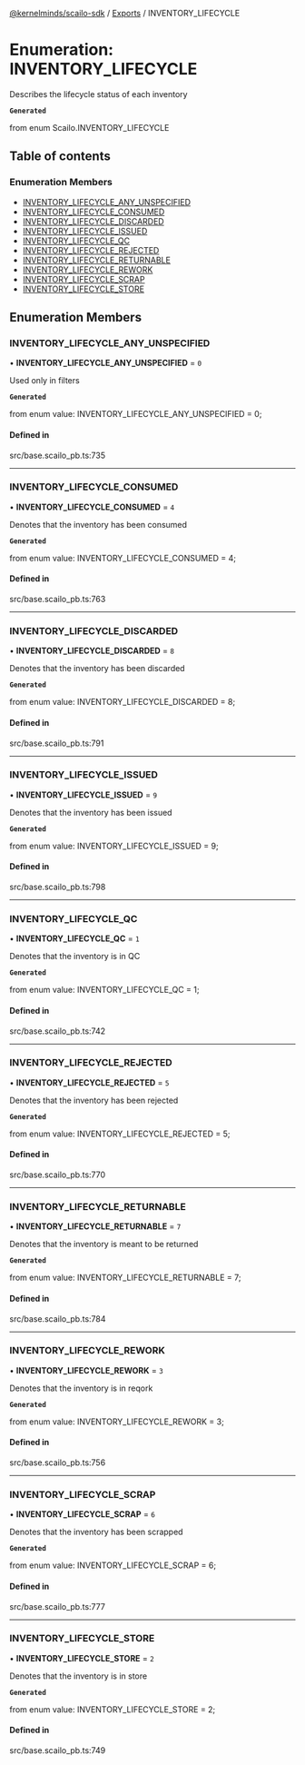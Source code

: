 [@kernelminds/scailo-sdk](../README.md) / [Exports](../modules.md) / INVENTORY\_LIFECYCLE

# Enumeration: INVENTORY\_LIFECYCLE

Describes the lifecycle status of each inventory

**`Generated`**

from enum Scailo.INVENTORY_LIFECYCLE

## Table of contents

### Enumeration Members

- [INVENTORY\_LIFECYCLE\_ANY\_UNSPECIFIED](INVENTORY_LIFECYCLE.md#inventory_lifecycle_any_unspecified)
- [INVENTORY\_LIFECYCLE\_CONSUMED](INVENTORY_LIFECYCLE.md#inventory_lifecycle_consumed)
- [INVENTORY\_LIFECYCLE\_DISCARDED](INVENTORY_LIFECYCLE.md#inventory_lifecycle_discarded)
- [INVENTORY\_LIFECYCLE\_ISSUED](INVENTORY_LIFECYCLE.md#inventory_lifecycle_issued)
- [INVENTORY\_LIFECYCLE\_QC](INVENTORY_LIFECYCLE.md#inventory_lifecycle_qc)
- [INVENTORY\_LIFECYCLE\_REJECTED](INVENTORY_LIFECYCLE.md#inventory_lifecycle_rejected)
- [INVENTORY\_LIFECYCLE\_RETURNABLE](INVENTORY_LIFECYCLE.md#inventory_lifecycle_returnable)
- [INVENTORY\_LIFECYCLE\_REWORK](INVENTORY_LIFECYCLE.md#inventory_lifecycle_rework)
- [INVENTORY\_LIFECYCLE\_SCRAP](INVENTORY_LIFECYCLE.md#inventory_lifecycle_scrap)
- [INVENTORY\_LIFECYCLE\_STORE](INVENTORY_LIFECYCLE.md#inventory_lifecycle_store)

## Enumeration Members

### INVENTORY\_LIFECYCLE\_ANY\_UNSPECIFIED

• **INVENTORY\_LIFECYCLE\_ANY\_UNSPECIFIED** = ``0``

Used only in filters

**`Generated`**

from enum value: INVENTORY_LIFECYCLE_ANY_UNSPECIFIED = 0;

#### Defined in

src/base.scailo_pb.ts:735

___

### INVENTORY\_LIFECYCLE\_CONSUMED

• **INVENTORY\_LIFECYCLE\_CONSUMED** = ``4``

Denotes that the inventory has been consumed

**`Generated`**

from enum value: INVENTORY_LIFECYCLE_CONSUMED = 4;

#### Defined in

src/base.scailo_pb.ts:763

___

### INVENTORY\_LIFECYCLE\_DISCARDED

• **INVENTORY\_LIFECYCLE\_DISCARDED** = ``8``

Denotes that the inventory has been discarded

**`Generated`**

from enum value: INVENTORY_LIFECYCLE_DISCARDED = 8;

#### Defined in

src/base.scailo_pb.ts:791

___

### INVENTORY\_LIFECYCLE\_ISSUED

• **INVENTORY\_LIFECYCLE\_ISSUED** = ``9``

Denotes that the inventory has been issued

**`Generated`**

from enum value: INVENTORY_LIFECYCLE_ISSUED = 9;

#### Defined in

src/base.scailo_pb.ts:798

___

### INVENTORY\_LIFECYCLE\_QC

• **INVENTORY\_LIFECYCLE\_QC** = ``1``

Denotes that the inventory is in QC

**`Generated`**

from enum value: INVENTORY_LIFECYCLE_QC = 1;

#### Defined in

src/base.scailo_pb.ts:742

___

### INVENTORY\_LIFECYCLE\_REJECTED

• **INVENTORY\_LIFECYCLE\_REJECTED** = ``5``

Denotes that the inventory has been rejected

**`Generated`**

from enum value: INVENTORY_LIFECYCLE_REJECTED = 5;

#### Defined in

src/base.scailo_pb.ts:770

___

### INVENTORY\_LIFECYCLE\_RETURNABLE

• **INVENTORY\_LIFECYCLE\_RETURNABLE** = ``7``

Denotes that the inventory is meant to be returned

**`Generated`**

from enum value: INVENTORY_LIFECYCLE_RETURNABLE = 7;

#### Defined in

src/base.scailo_pb.ts:784

___

### INVENTORY\_LIFECYCLE\_REWORK

• **INVENTORY\_LIFECYCLE\_REWORK** = ``3``

Denotes that the inventory is in reqork

**`Generated`**

from enum value: INVENTORY_LIFECYCLE_REWORK = 3;

#### Defined in

src/base.scailo_pb.ts:756

___

### INVENTORY\_LIFECYCLE\_SCRAP

• **INVENTORY\_LIFECYCLE\_SCRAP** = ``6``

Denotes that the inventory has been scrapped

**`Generated`**

from enum value: INVENTORY_LIFECYCLE_SCRAP = 6;

#### Defined in

src/base.scailo_pb.ts:777

___

### INVENTORY\_LIFECYCLE\_STORE

• **INVENTORY\_LIFECYCLE\_STORE** = ``2``

Denotes that the inventory is in store

**`Generated`**

from enum value: INVENTORY_LIFECYCLE_STORE = 2;

#### Defined in

src/base.scailo_pb.ts:749
